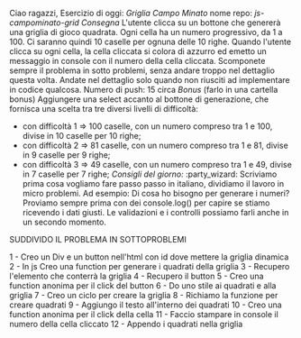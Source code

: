 Ciao ragazzi,
Esercizio di oggi: *Griglia Campo Minato*
nome repo: *js-campominato-grid*
*Consegna*
L'utente clicca su un bottone che genererà una griglia di gioco quadrata.
Ogni cella ha un numero progressivo, da 1 a 100.
Ci saranno quindi 10 caselle per ognuna delle 10 righe.
Quando l'utente clicca su ogni cella, la cella cliccata si colora di azzurro ed emetto un messaggio in console con il numero della cella cliccata.
Scomponete sempre il problema in sotto problemi, senza andare troppo nel dettaglio questa volta. Andate nel dettaglio solo quando non riusciti ad implementare in codice qualcosa.
Numero di push: 15 circa
*Bonus* (farlo in una cartella bonus)
Aggiungere una select accanto al bottone di generazione, che fornisca una scelta tra tre diversi livelli di difficoltà:
- con difficoltà 1 => 100 caselle, con un numero compreso tra 1 e 100, divise in 10 caselle per 10 righe;
- con difficoltà 2 => 81 caselle, con un numero compreso tra 1 e 81, divise in 9 caselle per 9 righe;
- con difficoltà 3 => 49 caselle, con un numero compreso tra 1 e 49, divise in 7 caselle per 7 righe;
*Consigli del giorno:*  :party_wizard:
Scriviamo prima cosa vogliamo fare passo passo in italiano, dividiamo il lavoro in micro problemi.
Ad esempio:
Di cosa ho bisogno per generare i numeri?
Proviamo sempre prima con dei console.log() per capire se stiamo ricevendo i dati giusti.
Le validazioni e i controlli possiamo farli anche in un secondo momento.


SUDDIVIDO IL PROBLEMA IN SOTTOPROBLEMI

1 - Creo un Div e un button nell'html con id dove mettere la griglia dinamica
2 - In js Creo una function per generare i quadrati della griglia
3 - Recupero l'elemento che conterrà la griglia
4 - Recupero il button 
5 - Creo una function anonima per il click del button
6 - Do uno stile ai quadrati e alla griglia
7 - Creo un ciclo per creare la griglia
8 - Richiamo la funzione per creare quadrati 
9 - Aggiungo il testo all'interno dei quadrati
10 - Creo una function anonima per il click della cella
11 - Faccio stampare in console il numero della cella cliccato
12 - Appendo i quadrati nella griglia
